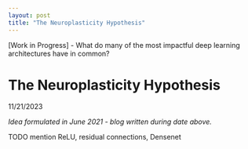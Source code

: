 ```yaml
---
layout: post
title: "The Neuroplasticity Hypothesis"
---
```



[Work in Progress] - What do many of the most impactful deep learning architectures have in common?

# The Neuroplasticity Hypothesis
11/21/2023

*Idea formulated in June 2021 - blog written during date above.*

TODO mention ReLU, residual connections, Densenet